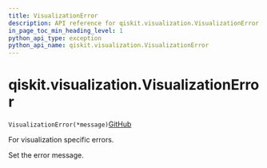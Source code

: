 ```yaml
---
title: VisualizationError
description: API reference for qiskit.visualization.VisualizationError
in_page_toc_min_heading_level: 1
python_api_type: exception
python_api_name: qiskit.visualization.VisualizationError
---
```


<span id="qiskit-visualization-visualizationerror" />

# qiskit.visualization.VisualizationError

<span id="qiskit.visualization.VisualizationError" />

`VisualizationError(*message)`[GitHub](https://github.com/qiskit/qiskit/tree/stable/0.24/qiskit/visualization/exceptions.py "view source code")

For visualization specific errors.

Set the error message.

